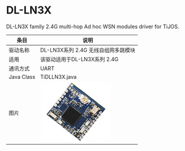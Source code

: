 # DL-LN3X
DL-LN3X family 2.4G multi-hop Ad hoc WSN modules driver for TiJOS.



| 条目       | 说明                                |
| ---------- | ----------------------------------- |
| 驱动名称   | DL-LN3X系列 2.4G 无线自组网多跳模块 |
| 适用       | 该驱动适用于DL-LN3X系列 2.4G        |
| 通讯方式   | UART                                |
| Java Class | TiDLLN3X.java                       |
| 图片       | ![L298N](./img/dlln3x.png)          |
